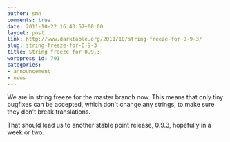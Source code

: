 ```yaml
---
author: smn
comments: true
date: 2011-10-22 16:43:57+00:00
layout: post
link: http://www.darktable.org/2011/10/string-freeze-for-0-9-3/
slug: string-freeze-for-0-9-3
title: String freeze for 0.9.3
wordpress_id: 791
categories:
- announcement
- news
---
```


We are in string freeze for the master branch now. This means that only tiny bugfixes can be accepted, which don't change any strings, to make sure they don't break translations.

That should lead us to another stable point release, 0.9.3, hopefully in a week or two.
